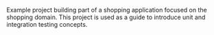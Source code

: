 Example project building part of a shopping application focused on the shopping domain.  This
project is used as a guide to introduce unit and integration testing concepts.
